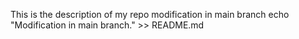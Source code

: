 This is the description of my repo
modification in main branch
echo "Modification in main branch." >> README.md
